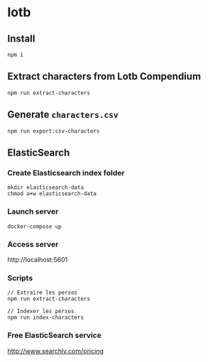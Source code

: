 # lotb

## Install

    npm i

## Extract characters from Lotb Compendium

    npm run extract-characters

## Generate `characters.csv`

    npm run export:csv-characters

## ElasticSearch

### Create Elasticsearch index folder

    mkdir elasticsearch-data
    chmod a+w elasticsearch-data

### Launch server

    docker-compose up

### Access server

http://localhost:5601


### Scripts

    // Extraire les persos
    npm run extract-characters

    // Indexer les persos
    npm run index-characters

### Free ElasticSearch service

http://www.searchly.com/pricing
